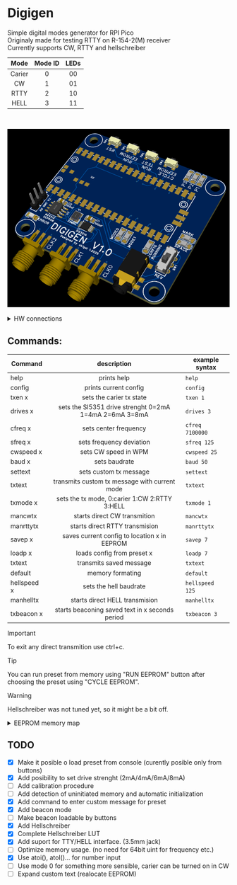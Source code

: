 # Digigen<br/>

Simple digital modes generator for RPI Pico<br/>
Originaly made for testing RTTY on R-154-2(M) receiver<br/>
Currently supports CW, RTTY and hellschreiber<br/>

| Mode | Mode ID | LEDs |
| :----: | :----: | :----: |
| Carier | 0 | 00 |
| CW | 1 | 01 |
| RTTY | 2 | 10 |
| HELL | 3 | 11 |

<br/>

![Image of the PCB.](/images/PCB_render.png)

<details>

<summary>HW connections</summary>
Both EEPROM and SI5351 share the same bus.<br/>
SDA: 4<br/>
DCL: 5<br/>
ERROR LED: 2<br/>
TTY_TX_PIN: 8<br/>
TTY_RX_PIN: 9<br/>
MODE0_LED_PIN: 10<br/>
MODE1_LED_PIN: 11<br/>
RUNNING_LED_PIN: 13<br/>
SPACE_LED_PIN: 15<br/>
MARK_LED_PIN: 14<br/>
PROG1_LED_PIN: 16<br/>
PROG2_LED_PIN: 17<br/>
PROG3_LED_PIN: 18<br/>
PROGRAM_BTN_PIN: 20<br/>
TEST_BTN_PIN: 21<br/>
RUN_FROM_EEPROM_BTN_PIN: 22<br/>
</details>

## Commands:

| Command | description | example syntax |
| ---- | :----: | ---- |
| help | prints help | `help` |
| config | prints current config | `config` |
| txen x | sets the carier tx state | `txen 1` |
| drives x | sets the SI5351 drive strenght 0=2mA 1=4mA 2=6mA 3=8mA | `drives 3` |
| cfreq x | sets center frequency | `cfreq 7100000` |
| sfreq x | sets frequency deviation | `sfreq 125` |
| cwspeed x | sets CW speed in WPM | `cwspeed 25` |
| baud x | sets baudrate | `baud 50` |
| settext | sets custom tx message | `settext` |
| txtext | transmits custom tx message with current mode | `txtext` |
| txmode x | sets the tx mode, 0:carier 1:CW 2:RTTY  3:HELL | `txmode 1` |
| mancwtx | starts direct CW transmition | `mancwtx` |
| manrttytx | starts direct RTTY transmision | `manrttytx` |
| savep x | saves current config to location x in EEPROM | `savep 7` |
| loadp x | loads config from preset x | `loadp 7` |
| txtext | transmits saved message | `txtext` |
| default | memory formating | `default` |
| hellspeed x | sets the hell baudrate | `hellspeed 125` |
| manhelltx | starts direct HELL transmision | `manhelltx` |
| txbeacon x | starts beaconing saved text in x seconds period | `txbeacon 3` |

> [!IMPORTANT]
> To exit any direct transmition use ctrl+c.

> [!TIP]
> You can run preset from memory using "RUN EEPROM" button after choosing the preset using "CYCLE EEPROM".

> [!WARNING]
> Hellschreiber was not tuned yet, so it might be a bit off.


<details>
<summary>EEPROM memory map</summary>
0x0000-0x003f last config<br/>
0x0040-0x007f preset 0<br/>
0x0080-0x00bf preset 1<br/>
0x00c0-0x00ff preset 2<br/>
0x0100-0x013f preset 3<br/>
0x0140-0x017f preset 4<br/>
0x0180-0x01bf preset 5<br/>
0x01c0-0x01ff preset 6<br/>
0x0200-0x023f preset 7<br/>
0x0240-0x027f Calibration data<br/>
<br/>
Preset organisation:<br/>
Each preset is 64 bytes long<br/>

| value | offset | type | size |
| ---- | ---- | ---- | ---- |
| mode | 0 | uint8 | 1B |
| cfreq | 1 | uint64 | 8B |
| sfreq | 9 | uint64 | 8B |
| baudrate | 17 | uint16 | 2B |
| cw speed | 19 | uint8 | 1B |
| drive strenght | 20 | uint8 | 1B |
| hell speed | 20 | uint8 | 1B |
| custom text length | 31 | uint8 | 1B |
| custom text | 32 | char array | 32B |

</details>

## TODO<br/>

- [x] Make it posible o load preset from console (curently posible only from buttons)
- [x] Add posibility to set drive strenght (2mA/4mA/6mA/8mA)
- [ ] Add calibration procedure
- [ ] Add detection of uninitiated memory and automatic initialization
- [x] Add command to enter custom message for preset
- [x] Add beacon mode
- [ ] Make beacon loadable by buttons
- [x] Add Hellschreiber
- [x] Complete Hellschreiber LUT
- [x] Add suport for TTY/HELL interface. (3.5mm jack)
- [ ] Optimize memory usage. (no need for 64bit uint for frequency etc.)
- [x] Use atoi(), atol()... for number input
- [ ] Use mode 0 for something more sensible, carier can be turned on in CW
- [ ] Expand custom text (realocate EEPROM)
